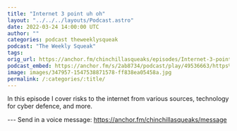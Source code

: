 ```yaml
---
title: "Internet 3 point uh oh"
layout: "../../../layouts/Podcast.astro"
date: 2022-03-24 14:00:00 UTC
author: ""
categories: podcast theweeklysqueak
podcast: "The Weekly Squeak"
tags: 
orig_url: https://anchor.fm/chinchillasqueaks/episodes/Internet-3-point-uh-oh-e1g686n
podcast_embed: https://anchor.fm/s/2ab8734/podcast/play/49536663/https%3A%2F%2Fd3ctxlq1ktw2nl.cloudfront.net%2Fstaging%2F2022-2-24%2F70058d05-6919-4dfa-bbac-bdfbda7135ea.mp3
image: images/347957-1547538871578-ff838ea05458a.jpg
permalink: /:categories/:title/
---
```

In this episode I cover risks to the internet from various sources, technology for cyber defence, and more.

--- Send in a voice message: https://anchor.fm/chinchillasqueaks/message